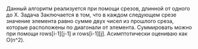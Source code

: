 Данный алгоритм реализуется при помощи срезов, длинной от одного до Х. Задача Заключается в том, что в каждом следующем срезе значение элемента равно сумме двух чисел из прошлого среза, которые расположены по диагонали от элемента. Суммировать можно при помощи rows[i-1][j-1] и rows[i-1][j].
Асимптотически оцениваю как O(n^2).